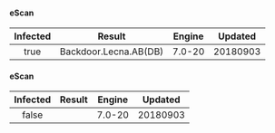 #### eScan

| Infected |        Result         | Engine | Updated  |
| :------: | :-------------------: | :----: | :------: |
|   true   | Backdoor.Lecna.AB(DB) | 7.0-20 | 20180903 |

#### eScan

| Infected | Result | Engine | Updated  |
| :------: | :----: | :----: | :------: |
|  false   |        | 7.0-20 | 20180903 |
